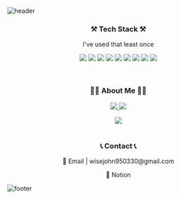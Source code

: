 ![header](https://capsule-render.vercel.app/api?type=soft&color=0:095579,100:a82da8&height=200&section=header&text=kong%20ji-han&fontSize=90&animation=blink)

<h3 align = "center"> ⚒ Tech Stack ⚒</h3>
<p align = "center"> I've used that least once </p>
<p align = "center"> 
<img src="https://img.shields.io/badge/spring-6DB33F?style=flat-square&logo=spring&logoColor=black"/>
<img src="https://img.shields.io/badge/Springboot-6DB33F?style=flat-square&logo=springboot&logoColor=black"/>
<img src="https://img.shields.io/badge/Java-007396?style=flat-square&logo=java&logoColor=white"/>
<img src="https://img.shields.io/badge/Javscript-F7DF1E?style=flat-square&logo=javascript&logoColor=black"/>
<img src="https://img.shields.io/badge/Node.js-339933?style=flat-square&logo=node.js&logoColor=black"/>
<img src="https://img.shields.io/badge/Html5-E34F26?style=flat-square&logo=html5&logoColor=black"/>
<img src="https://img.shields.io/badge/Css3-1572B6?style=flat-square&logo=css3&logoColor=black"/>
<img src="https://img.shields.io/badge/Python-3776AB?style=flat-square&logo=python&logoColor=white"/>
<img src="https://img.shields.io/badge/Mysql-4479A1?style=flat-square&logo=mysql&logoColor=white"/>
</p>
</br>

<h3 align = "center"> 🙍‍♂ About Me 🙍‍♂ </h3>
<p align = "center">
<a href="https://velog.io/@kjh950330"><img src="https://img.shields.io/badge/Techblog-20C997?style=flat-square&logo=velog&logoColor=white"/>
<a href="https://www.instagram.com/kkong_ji_95/"><img src="https://img.shields.io/badge/Instagram-E4405F?style=flat-square&logo=instagram&logoColor=white"/></a>  
</p>
<p align = "center"> <a href="https://github.com/kkong-ji"><img src="https://hits.seeyoufarm.com/api/count/incr/badge.svg?url=https%3A%2F%2Fgithub.com%2Fkkong-ji%2Fhit-counter&count_bg=%2379C83D&title_bg=%23555555&icon=&icon_color=%23E7E7E7&title=hits&edge_flat=false"/></a>
</br>
</br>
<h3 align = "center"> 📞 Contact 📞 </h3>
<p align = "center"> 📧 Email | wisejohn950330@gmail.com
<p align = "center"> 📗 Notion
  
![footer](https://capsule-render.vercel.app/api?type=soft&color=0:095579,100:a82da8&height=300&section=footer&fontSize=90)
